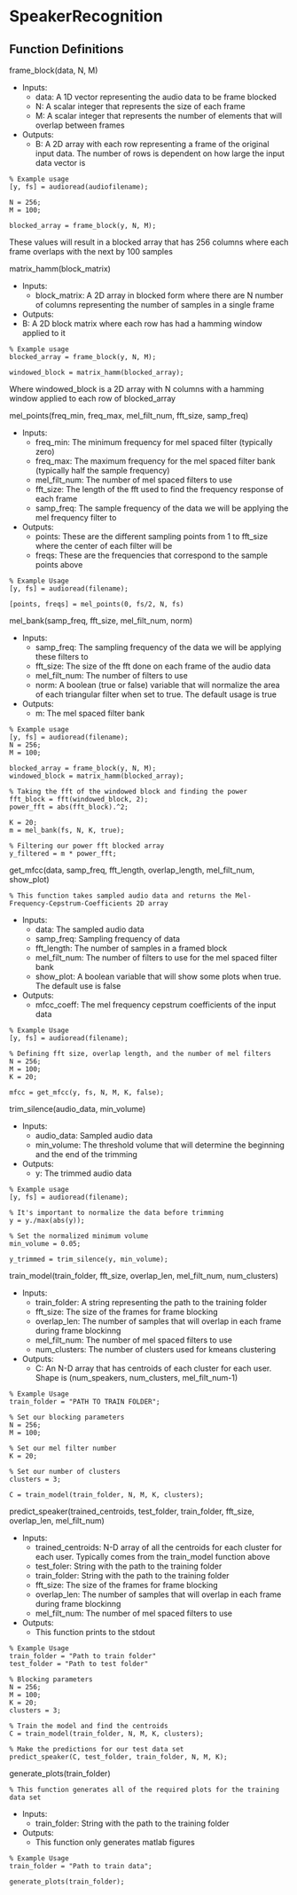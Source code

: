 # SpeakerRecognition

## Function Definitions

frame_block(data, N, M)
* Inputs:
  * data: A 1D vector representing the audio data to be frame blocked
  * N: A scalar integer that represents the size of each frame
  * M: A scalar integer that represents the number of elements that will overlap between frames
* Outputs:
  *  B: A 2D array with each row representing a frame of the original input data. The number of rows is dependent on how large the input data vector is

```
% Example usage
[y, fs] = audioread(audiofilename);

N = 256;
M = 100;

blocked_array = frame_block(y, N, M);
```

These values will result in a blocked array that has 256 columns where each frame overlaps with the next by 100 samples

matrix_hamm(block_matrix)
* Inputs:
  * block_matrix: A 2D array in blocked form where there are N number of columns representing the number of samples in a single frame
*  Outputs:
  *  B: A 2D block matrix where each row has had a hamming window applied to it

```
% Example usage
blocked_array = frame_block(y, N, M);

windowed_block = matrix_hamm(blocked_array);
```

Where windowed_block is a 2D array with N columns with a hamming window applied to each row of blocked_array

mel_points(freq_min, freq_max, mel_filt_num, fft_size, samp_freq)
* Inputs:
  * freq_min: The minimum frequency for mel spaced filter (typically zero)
  * freq_max: The maximum frequency for the mel spaced filter bank (typically half the sample frequency)
  * mel_filt_num: The number of mel spaced filters to use
  * fft_size: The length of the fft used to find the frequency response of each frame
  * samp_freq: The sample frequency of the data we will be applying the mel frequency filter to
* Outputs:
  * points: These are the different sampling points from 1 to fft_size where the center of each filter will be
  * freqs: These are the frequencies that correspond to the sample points above

```
% Example Usage
[y, fs] = audioread(filename);

[points, freqs] = mel_points(0, fs/2, N, fs)
```

mel_bank(samp_freq, fft_size, mel_filt_num, norm)
* Inputs:
  * samp_freq: The sampling frequency of the data we will be applying these filters to
  * fft_size: The size of the fft done on each frame of the audio data
  * mel_filt_num: The number of filters to use
  * norm: A boolean (true or false) variable that will normalize the area of each triangular filter when set to true. The default usage is true
* Outputs:
  * m: The mel spaced filter bank

```
% Example usage
[y, fs] = audioread(filename);
N = 256;
M = 100;

blocked_array = frame_block(y, N, M);
windowed_block = matrix_hamm(blocked_array);

% Taking the fft of the windowed block and finding the power
fft_block = fft(windowed_block, 2);
power_fft = abs(fft_block).^2;

K = 20;
m = mel_bank(fs, N, K, true);

% Filtering our power fft blocked array
y_filtered = m * power_fft;
```

get_mfcc(data, samp_freq, fft_length, overlap_length, mel_filt_num, show_plot)
```
% This function takes sampled audio data and returns the Mel-Frequency-Cepstrum-Coefficients 2D array
```

* Inputs:
  * data: The sampled audio data
  * samp_freq: Sampling frequency of data
  * fft_length: The number of samples in a framed block 
  * mel_filt_num: The number of filters to use for the mel spaced filter bank
  * show_plot: A boolean variable that will show some plots when true. The default use is false
* Outputs:
  * mfcc_coeff: The mel frequency cepstrum coefficients of the input data

```
% Example Usage
[y, fs] = audioread(filename);

% Defining fft size, overlap length, and the number of mel filters
N = 256;
M = 100;
K = 20;

mfcc = get_mfcc(y, fs, N, M, K, false);
```

trim_silence(audio_data, min_volume)
* Inputs:
  * audio_data: Sampled audio data
  * min_volume: The threshold volume that will determine the beginning and the end of the trimming
* Outputs:
  * y: The trimmed audio data

```
% Example usage
[y, fs] = audioread(filename);

% It's important to normalize the data before trimming
y = y./max(abs(y));

% Set the normalized minimum volume
min_volume = 0.05;

y_trimmed = trim_silence(y, min_volume);
```

train_model(train_folder, fft_size, overlap_len, mel_filt_num, num_clusters)
* Inputs:
  * train_folder: A string representing the path to the training folder 
  * fft_size: The size of the frames for frame blocking
  * overlap_len: The number of samples that will overlap in each frame during frame blockinng
  * mel_filt_num: The number of mel spaced filters to use
  * num_clusters: The number of clusters used for kmeans clustering
* Outputs:
  * C: An N-D array that has centroids of each cluster for each user. Shape is (num_speakers, num_clusters, mel_filt_num-1)

```
% Example Usage
train_folder = "PATH TO TRAIN FOLDER";

% Set our blocking parameters
N = 256;
M = 100;

% Set our mel filter number
K = 20;

% Set our number of clusters
clusters = 3;

C = train_model(train_folder, N, M, K, clusters);
```

predict_speaker(trained_centroids, test_folder, train_folder, fft_size, overlap_len, mel_filt_num)
* Inputs:
  * trained_centroids: N-D array of all the centroids for each cluster for each user. Typically comes from the train_model function above
  * test_foler: String with the path to the training folder
  * train_folder: String with the path to the training folder
  * fft_size: The size of the frames for frame blocking
  * overlap_len: The number of samples that will overlap in each frame during frame blockinng
  * mel_filt_num: The number of mel spaced filters to use
* Outputs:
  * This function prints to the stdout

```
% Example Usage
train_folder = "Path to train folder"
test_folder = "Path to test folder"

% Blocking parameters
N = 256;
M = 100;
K = 20;
clusters = 3;

% Train the model and find the centroids
C = train_model(train_folder, N, M, K, clusters);

% Make the predictions for our test data set
predict_speaker(C, test_folder, train_folder, N, M, K);
```

generate_plots(train_folder)
```
% This function generates all of the required plots for the training data set
```
* Inputs:
  * train_folder: String with the path to the training folder
* Outputs:
  * This function only generates matlab figures

```
% Example Usage
train_folder = "Path to train data";

generate_plots(train_folder);
```

